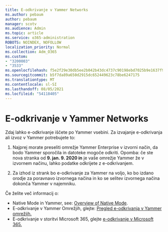 ```yaml
---
title: E-odkrivanje v Yammer Networks
ms.author: pebaum
author: pebaum
manager: scotv
ms.audience: Admin
ms.topic: article
ms.service: o365-administration
ROBOTS: NOINDEX, NOFOLLOW
localization_priority: Normal
ms.collection: Adm_O365
ms.custom:
- "3200003"
- "3533"
ms.openlocfilehash: f5e2f29e30db5ee2b042b43dc4737c90198ebd7025b9e1637f922b655a1a3f83
ms.sourcegitcommit: b5f7da89a650d2915dc652449623c78be6247175
ms.translationtype: MT
ms.contentlocale: sl-SI
ms.lasthandoff: 08/05/2021
ms.locfileid: "54118405"
---
```

# <a name="ediscovery-in-yammer-networks"></a>E-odkrivanje v Yammer Networks

Zdaj lahko e-odkrivanje iščete po Yammer vsebini.  Za izvajanje e-odkrivanja ali izvoz v Yammer potrebujete to:

1. Najprej morate preseliti omrežje Yammer Enterprise v izvorni način, da bodo Yammer sporočila in datoteke mogoče odkriti. Opomba: če ste nova stranka od **9. jan. 9. 2020 in** je vaše omrežje Yammer že v izvornem načinu, lahko podatke odkrijete z e-odkrivanjem.

2. Za izhod iz strank bo e-odkrivanje za Yammer na voljo, ko bo izdano orodje za poravnavo izvornega načina in ko se selitev izvornega načina dokonča Yammer v najemniku.

Če želite več informacij o:

- Native Mode in Yammer, see: [Overview of Native Mode](https://docs.microsoft.com/yammer/configure-your-yammer-network/overview-native-mode).
- E-odkrivanje v Yammer Omrežjih, glejte: [Pregled e-odkrivanja v Yammer omrežjih.](https://docs.microsoft.com/yammer/manage-security-and-compliance/overview-of-ediscovery)
- E-odkrivanje v storitvi Microsoft 365, glejte [e-odkrivanje v Microsoft 365.](https://docs.microsoft.com/microsoft-365/compliance/ediscovery)
